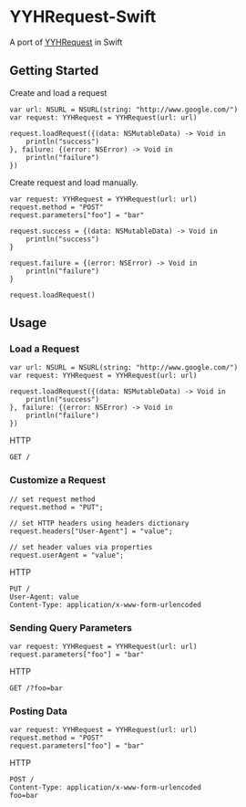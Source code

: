 YYHRequest-Swift
==========

A port of [YYHRequest](https://github.com/yayuhh/YYHRequest) in Swift

## Getting Started

Create and load a request

    var url: NSURL = NSURL(string: "http://www.google.com/")
    var request: YYHRequest = YYHRequest(url: url)

    request.loadRequest({(data: NSMutableData) -> Void in
        println("success")
    }, failure: {(error: NSError) -> Void in
        println("failure")
    })

Create request and load manually.


    var request: YYHRequest = YYHRequest(url: url)
    request.method = "POST"
    request.parameters["foo"] = "bar"

    request.success = {(data: NSMutableData) -> Void in
        println("success")
    }

    request.failure = {(error: NSError) -> Void in
        println("failure")
    }

    request.loadRequest()

## Usage

### Load a Request

    var url: NSURL = NSURL(string: "http://www.google.com/")
    var request: YYHRequest = YYHRequest(url: url)

    request.loadRequest({(data: NSMutableData) -> Void in
        println("success")
    }, failure: {(error: NSError) -> Void in
        println("failure")
    })

HTTP

    GET /

### Customize a Request

    // set request method
    request.method = "PUT";

    // set HTTP headers using headers dictionary
    request.headers["User-Agent"] = "value";

    // set header values via properties
    request.userAgent = "value";

HTTP

    PUT /
    User-Agent: value
    Content-Type: application/x-www-form-urlencoded

### Sending Query Parameters

    var request: YYHRequest = YYHRequest(url: url)
    request.parameters["foo"] = "bar"

HTTP

    GET /?foo=bar

### Posting Data

    var request: YYHRequest = YYHRequest(url: url)
    request.method = "POST"
    request.parameters["foo"] = "bar"

HTTP

    POST /
    Content-Type: application/x-www-form-urlencoded
    foo=bar
